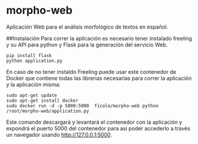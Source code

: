 # morpho-web
Aplicación Web para el análisis morfológico de textos en español.

##Instalación
Para correr la aplicación es necesario tener instalado freeling y su API para python y Flask para la generación del servicio Web.

```{r, engine='bash', count_lines}
pip install flask
python application.py
```

En caso de no tener instaldo Freeling puede usar este contenedor de Docker que contiene todas las librerías necesarias para correr la aplicación y la aplicación misma:

```{r, engine='bash', count_lines}
sudo apt-get update
sudo apt-get install docker
sudo docker run -d -p 5000:5000  ficolo/morpho-web python /root/morpho-web/application.py
```

Este comando descargará y levantará el contenedor con la aplicación y expondrá el puerto 5000 del contenedor para así poder accederlo a través un navegador usando http://127.0.0.1:5000.

